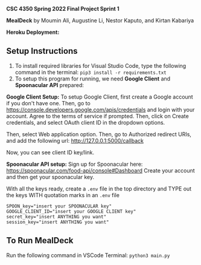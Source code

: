 **CSC 4350 Spring 2022 Final Project Sprint 1**

**MealDeck** by Moumin Ali, Augustine Li, Nestor Kaputo, and Kirtan Kabariya

**Heroku Deployment:**

## Setup Instructions
1. To install required libraries for Visual Studio Code, type the following command in the terminal:
`pip3 install -r requirements.txt`
2. To setup this program for running, we need **Google Client** and **Spoonacular API** prepared:

**Google Client Setup:**
To setup Google Client, first create a Google account if you don't have one.
Then, go to https://console.developers.google.com/apis/credentials
and login with your account.
Agree to the terms of service if prompted.
Then, click on Create credentials,
and select OAuth client ID in the dropdown options.

Then, select Web application option.
Then, go to Authorized redirect URIs,
and add the following url:
http://127.0.0.1:5000/callback

Now, you can see client ID key/link.

**Spoonacular API setup:**
Sign up for Spoonacular here: https://spoonacular.com/food-api/console#Dashboard
Create your account and then get your spoonacular key.

With all the keys ready, create a `.env` file in the top directory
and TYPE out the keys WITH quotation marks in an `.env` file
```
SPOON_key="insert your SPOONACULAR key"
GOOGLE_CLIENT_ID="insert your GOOGLE CLIENT key"
secret_key="insert ANYTHING you want"
session_key="insert ANYTHING you want"
```

## To Run MealDeck
Run the following command in VSCode Terminal:
`python3 main.py` 